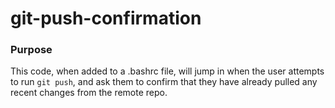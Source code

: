# git-push-confirmation

### Purpose

This code, when added to a .bashrc file, will jump in when the user attempts to run `git push`, 
and ask them to confirm that they have already pulled any recent changes from the remote repo.
